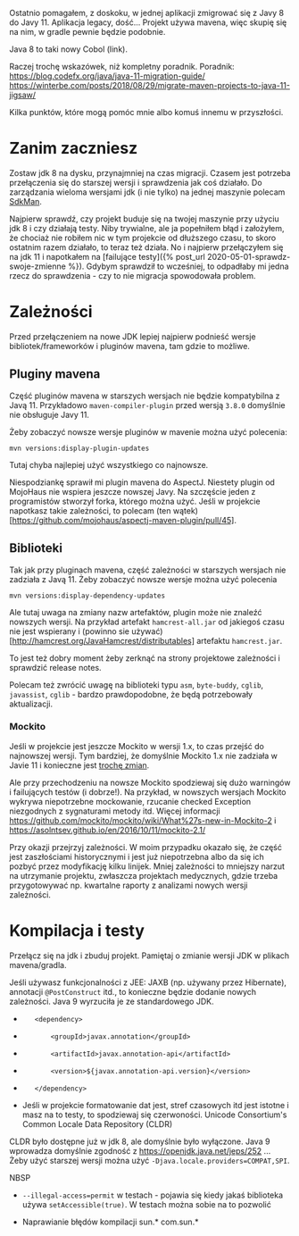 Ostatnio pomagałem, z doskoku, w jednej aplikacji zmigrować się z Javy 8 do Javy 11. Aplikacja legacy, dość... Projekt używa mavena, więc skupię się na nim, w gradle pewnie będzie podobnie.

Java 8 to taki nowy Cobol (link).

Raczej trochę wskazówek, niż kompletny poradnik. Poradnik: https://blog.codefx.org/java/java-11-migration-guide/ https://winterbe.com/posts/2018/08/29/migrate-maven-projects-to-java-11-jigsaw/

Kilka punktów, które mogą pomóc mnie albo komuś innemu w przyszłości.

# Zanim zaczniesz

Zostaw jdk 8 na dysku, przynajmniej na czas migracji. Czasem jest potrzeba przełączenia się do starszej wersji i sprawdzenia jak coś działało. Do zarządzania wieloma wersjami jdk (i nie tylko) na jednej maszynie polecam [SdkMan](https://sdkman.io/).

Najpierw sprawdź, czy projekt buduje się na twojej maszynie przy użyciu jdk 8 i czy działają testy. Niby trywialne, ale ja popełniłem błąd i założyłem, że chociaż nie robiłem nic w tym projekcie od dłuższego czasu, to skoro ostatnim razem działało, to teraz też działa. No i najpierw przełączyłem się na jdk 11 i napotkałem na [failujące testy]({% post_url 2020-05-01-sprawdz-swoje-zmienne %}). Gdybym sprawdził to wcześniej, to odpadłaby mi jedna rzecz do sprawdzenia - czy to nie migracja spowodowała problem.

# Zależności
Przed przełączeniem na nowe JDK lepiej najpierw podnieść wersje bibliotek/frameworków i pluginów mavena, tam gdzie to możliwe.

## Pluginy mavena

Część pluginów mavena w starszych wersjach nie będzie kompatybilna z Javą 11. Przykładowo `maven-compiler-plugin` przed wersją `3.8.0` domyślnie nie obsługuje Javy 11.

Żeby zobaczyć nowsze wersje pluginów w mavenie można użyć polecenia:

`mvn versions:display-plugin-updates`

Tutaj chyba najlepiej użyć wszystkiego co najnowsze.

Niespodziankę sprawił mi plugin mavena do AspectJ. Niestety plugin od MojoHaus nie wspiera jeszcze nowszej Javy. Na szczęście jeden z programistów stworzył forka, którego można użyć. Jeśli w projekcie napotkasz takie zależności, to polecam (ten wątek)[https://github.com/mojohaus/aspectj-maven-plugin/pull/45].

## Biblioteki

Tak jak przy pluginach mavena, część zależności w starszych wersjach nie zadziała z Javą 11.
Żeby zobaczyć nowsze wersje można użyć polecenia

`mvn versions:display-dependency-updates`

Ale tutaj uwaga na zmiany nazw artefaktów, plugin może nie znaleźć nowszych wersji. Na przykład artefakt `hamcrest-all.jar` od jakiegoś czasu nie jest wspierany i (powinno sie używać)[http://hamcrest.org/JavaHamcrest/distributables] artefaktu `hamcrest.jar`.

To jest też dobry moment żeby zerknąć na strony projektowe zależności i sprawdzić release notes.

Polecam też zwrócić uwagę na biblioteki typu `asm`, `byte-buddy`, `cglib`, `javassist`, `cglib` - bardzo prawdopodobne, że będą potrzebowały aktualizacji.

### Mockito

Jeśli w projekcie jest jeszcze Mockito w wersji 1.x, to czas przejść do najnowszej wersji. Tym bardziej, że domyślnie Mockito 1.x nie zadziała w Javie 11 i konieczne jest [trochę zmian](https://github.com/mockito/mockito/issues/1419).

Ale przy przechodzeniu na nowsze Mockito spodziewaj się dużo warningów i failujących testów (i dobrze!). Na przykład, w nowszych wersjach Mockito wykrywa niepotrzebne mockowanie, rzucanie checked Exception niezgodnych z sygnaturami metody itd. Więcej informacji https://github.com/mockito/mockito/wiki/What%27s-new-in-Mockito-2 i https://asolntsev.github.io/en/2016/10/11/mockito-2.1/

Przy okazji przejrzyj zależności. W moim przypadku okazało się, że część jest zaszłościami historycznymi i jest już niepotrzebna albo da się ich pozbyć przez modyfikację kilku linijek. Mniej zależności to mniejszy narzut na utrzymanie projektu, zwłaszcza projektach medycznych, gdzie trzeba przygotowywać np. kwartalne raporty z analizami nowych wersji zależności.

# Kompilacja i testy

Przełącz się na jdk i zbuduj projekt. Pamiętaj o zmianie wersji JDK w plikach mavena/gradla.

Jeśli używasz funkcjonalności z JEE: JAXB (np. używany przez Hibernate), annotacji `@PostConstruct` itd., to konieczne będzie dodanie nowych zależności. Java 9 wyrzuciła je ze standardowego JDK.

+        <dependency>
+            <groupId>javax.annotation</groupId>
+            <artifactId>javax.annotation-api</artifactId>
+            <version>${javax.annotation-api.version}</version>
+        </dependency>



- Jeśli w projekcie formatowanie dat jest, stref czasowych itd jest istotne i masz na to testy, to spodziewaj się czerwoności.
Unicode Consortium's Common Locale Data Repository (CLDR)

CLDR było dostępne już w jdk 8, ale domyślnie było wyłączone.
Java 9 wprowadza domyślnie zgodność z https://openjdk.java.net/jeps/252 ... Żeby użyć starszej wersji można użyć `-Djava.locale.providers=COMPAT,SPI`.

NBSP

- `--illegal-access=permit` w testach - pojawia się kiedy jakaś biblioteka używa `setAccessible(true)`. W testach można sobie na to pozwolić

- Naprawianie błędów kompilacji
sun.* com.sun.*
